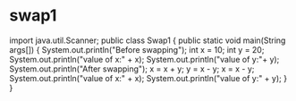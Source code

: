 # swap1
import java.util.Scanner;
public class Swap1 {
public static void main(String args[]) {
System.out.println("Before swapping");
int x = 10;
int y = 20;
System.out.println("value of x:" + x);
System.out.println("value of y:"+ y);
System.out.println("After swapping");
x = x + y;
y = x - y;
x = x - y;
System.out.println("value of x:" + x);
System.out.println("value of y:" + y);
}
}
